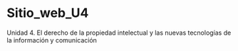 # Sitio_web_U4
Unidad 4. El derecho de la propiedad intelectual y las nuevas tecnologías de la información y comunicación
